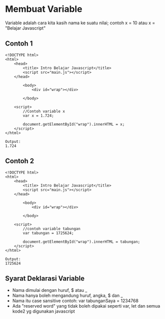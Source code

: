 <h1>Membuat Variable</h1>
<p>Variable adalah cara kita kasih nama ke suatu nilai; contoh x = 10 atau x = "Belajar Javascript"</p>

<h2>Contoh 1</h2>

```
<!DOCTYPE html>
<html>
    <head>
        <title> Intro Belajar Javascript</title>
        <script src="main.js"></script>
    </head>

        <body>
            <div id="wrap"></div>

        </body>

    <script>
        //Contoh variable x
        var x = 1.724;

        document.getElementById("wrap").innerHTML = x;
    </script>
</html>
```

```
Output:
1.724
```

<h2>Contoh 2</h2>

```
<!DOCTYPE html>
<html>
    <head>
        <title> Intro Belajar Javascript</title>
        <script src="main.js"></script>
    </head>

        <body>
            <div id="wrap"></div>

        </body>

    <script>
        //contoh variable tabungan
        var tabungan = 1725624;

        document.getElementById("wrap").innerHTML = tabungan;
    </script>
</html>
```

```
Output:
1725624
```

<h2>Syarat Deklarasi Variable</h2>
<ul>
    <li> Nama dimulai dengan huruf, $ atau _ </li>
    <li> Nama hanya boleh mengandung huruf, angka, $ dan _ </li>
    <li> Nama itu case sansitive contoh: var tabunganSaya = 1234768 </li>
    <li> Ada "reserved word" yang tidak boleh dipakai seperti var, let dan semua kode2 yg digunakan javascript </li>
 </ul>
 

